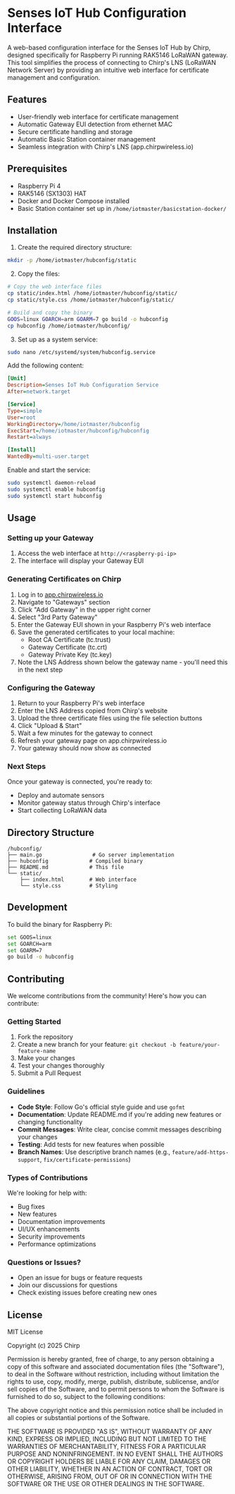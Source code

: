 # Senses IoT Hub Configuration Interface

A web-based configuration interface for the Senses IoT Hub by Chirp, designed specifically for Raspberry Pi running RAK5146 LoRaWAN gateway. This tool simplifies the process of connecting to Chirp's LNS (LoRaWAN Network Server) by providing an intuitive web interface for certificate management and configuration.

## Features

- User-friendly web interface for certificate management
- Automatic Gateway EUI detection from ethernet MAC
- Secure certificate handling and storage
- Automatic Basic Station container management
- Seamless integration with Chirp's LNS (app.chirpwireless.io)

## Prerequisites

- Raspberry Pi 4
- RAK5146 (SX1303) HAT
- Docker and Docker Compose installed
- Basic Station container set up in `/home/iotmaster/basicstation-docker/`

## Installation

1. Create the required directory structure:
```bash
mkdir -p /home/iotmaster/hubconfig/static
```

2. Copy the files:
```bash
# Copy the web interface files
cp static/index.html /home/iotmaster/hubconfig/static/
cp static/style.css /home/iotmaster/hubconfig/static/

# Build and copy the binary
GOOS=linux GOARCH=arm GOARM=7 go build -o hubconfig
cp hubconfig /home/iotmaster/hubconfig/
```

3. Set up as a system service:
```bash
sudo nano /etc/systemd/system/hubconfig.service
```

Add the following content:
```ini
[Unit]
Description=Senses IoT Hub Configuration Service
After=network.target

[Service]
Type=simple
User=root
WorkingDirectory=/home/iotmaster/hubconfig
ExecStart=/home/iotmaster/hubconfig/hubconfig
Restart=always

[Install]
WantedBy=multi-user.target
```

Enable and start the service:
```bash
sudo systemctl daemon-reload
sudo systemctl enable hubconfig
sudo systemctl start hubconfig
```

## Usage

### Setting up your Gateway

1. Access the web interface at `http://<raspberry-pi-ip>`
2. The interface will display your Gateway EUI

### Generating Certificates on Chirp

1. Log in to [app.chirpwireless.io](https://app.chirpwireless.io)
2. Navigate to "Gateways" section
3. Click "Add Gateway" in the upper right corner
4. Select "3rd Party Gateway"
5. Enter the Gateway EUI shown in your Raspberry Pi's web interface
6. Save the generated certificates to your local machine:
   - Root CA Certificate (tc.trust)
   - Gateway Certificate (tc.crt)
   - Gateway Private Key (tc.key)
7. Note the LNS Address shown below the gateway name - you'll need this in the next step

### Configuring the Gateway

1. Return to your Raspberry Pi's web interface
2. Enter the LNS Address copied from Chirp's website
3. Upload the three certificate files using the file selection buttons
4. Click "Upload & Start"
5. Wait a few minutes for the gateway to connect
6. Refresh your gateway page on app.chirpwireless.io
7. Your gateway should now show as connected

### Next Steps

Once your gateway is connected, you're ready to:
- Deploy and automate sensors
- Monitor gateway status through Chirp's interface
- Start collecting LoRaWAN data

## Directory Structure

```
/hubconfig/
├── main.go                # Go server implementation
├── hubconfig             # Compiled binary
├── README.md             # This file
└── static/
    ├── index.html        # Web interface
    └── style.css         # Styling
```

## Development

To build the binary for Raspberry Pi:
```bash
set GOOS=linux
set GOARCH=arm
set GOARM=7
go build -o hubconfig
```

## Contributing

We welcome contributions from the community! Here's how you can contribute:

### Getting Started

1. Fork the repository
2. Create a new branch for your feature: `git checkout -b feature/your-feature-name`
3. Make your changes
4. Test your changes thoroughly
5. Submit a Pull Request

### Guidelines

- **Code Style**: Follow Go's official style guide and use `gofmt`
- **Documentation**: Update README.md if you're adding new features or changing functionality
- **Commit Messages**: Write clear, concise commit messages describing your changes
- **Testing**: Add tests for new features when possible
- **Branch Names**: Use descriptive branch names (e.g., `feature/add-https-support`, `fix/certificate-permissions`)

### Types of Contributions

We're looking for help with:
- Bug fixes
- New features
- Documentation improvements
- UI/UX enhancements
- Security improvements
- Performance optimizations

### Questions or Issues?

- Open an issue for bugs or feature requests
- Join our discussions for questions
- Check existing issues before creating new ones

## License

MIT License

Copyright (c) 2025 Chirp

Permission is hereby granted, free of charge, to any person obtaining a copy
of this software and associated documentation files (the "Software"), to deal
in the Software without restriction, including without limitation the rights
to use, copy, modify, merge, publish, distribute, sublicense, and/or sell
copies of the Software, and to permit persons to whom the Software is
furnished to do so, subject to the following conditions:

The above copyright notice and this permission notice shall be included in all
copies or substantial portions of the Software.

THE SOFTWARE IS PROVIDED "AS IS", WITHOUT WARRANTY OF ANY KIND, EXPRESS OR
IMPLIED, INCLUDING BUT NOT LIMITED TO THE WARRANTIES OF MERCHANTABILITY,
FITNESS FOR A PARTICULAR PURPOSE AND NONINFRINGEMENT. IN NO EVENT SHALL THE
AUTHORS OR COPYRIGHT HOLDERS BE LIABLE FOR ANY CLAIM, DAMAGES OR OTHER
LIABILITY, WHETHER IN AN ACTION OF CONTRACT, TORT OR OTHERWISE, ARISING FROM,
OUT OF OR IN CONNECTION WITH THE SOFTWARE OR THE USE OR OTHER DEALINGS IN THE
SOFTWARE.

